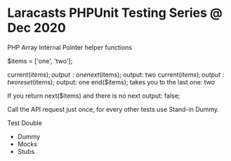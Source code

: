 # Laracasts PHPUnit Testing Series @ Dec 2020

PHP Array Internal Pointer helper functions

$items = ['one', 'two'];

current($items); output: one
next($items); output: two
current($items); output: two
reset($items); output: one
end($items); takes you to the last one: two

If you return next($items) and there is no next 
output: false;

Call the API request just once, for every other tests
use Stand-in Dummy.

Test Double 
- Dummy
- Mocks
- Stubs
